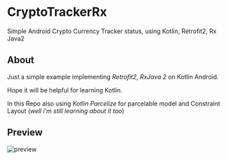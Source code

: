 # CryptoTrackerRx
Simple Android Crypto Currency Tracker status, using Kotlin, Retrofit2, Rx Java2

## About
Just a simple example implementing *Retrofit2*, *RxJava 2* on Kotlin Android.

Hope it will be helpful for learning Kotlin.

In this Repo also using *Kotlin Parcelize* for parcelable model
and Constraint Layout (*well i'm still learning about it too*)

## Preview
![preview](CryptoTrackerRx/images/img_detail.png)